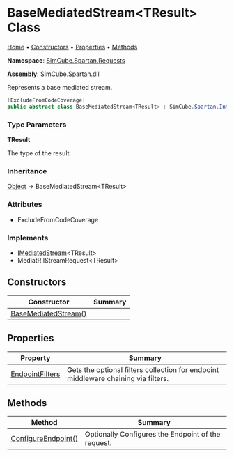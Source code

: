 # BaseMediatedStream\<TResult\> Class

[Home](../../../README.md) &#x2022; [Constructors](#constructors) &#x2022; [Properties](#properties) &#x2022; [Methods](#methods)

**Namespace**: [SimCube.Spartan.Requests](../README.md)

**Assembly**: SimCube\.Spartan\.dll

  
Represents a base mediated stream\.

```csharp
[ExcludeFromCodeCoverage]
public abstract class BaseMediatedStream<TResult> : SimCube.Spartan.Interfaces.IMediatedStream<TResult>
```

### Type Parameters

**TResult**

The type of the result\.

### Inheritance

[Object](https://docs.microsoft.com/en-us/dotnet/api/system) &#x2192; BaseMediatedStream\<TResult\>

### Attributes

* ExcludeFromCodeCoverage

### Implements

* [IMediatedStream](../../Interfaces/IMediatedStream-1/README.md)\<TResult\>
* MediatR\.IStreamRequest\<TResult\>

## Constructors

| Constructor | Summary |
| ----------- | ------- |
| [BaseMediatedStream()](-ctor/README.md) | |

## Properties

| Property | Summary |
| -------- | ------- |
| [EndpointFilters](EndpointFilters/README.md) | Gets the optional filters collection for endpoint middleware chaining via filters\. |

## Methods

| Method | Summary |
| ------ | ------- |
| [ConfigureEndpoint()](ConfigureEndpoint/README.md) | Optionally Configures the Endpoint of the request\. |

